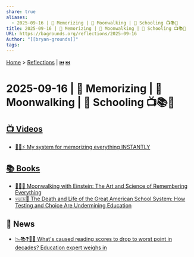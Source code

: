```yaml
---
share: true
aliases:
  - 2025-09-16 | 🧠 Memorizing | 🌝 Moonwalking | 🏫 Schooling 📺📚📰
title: 2025-09-16 | 🧠 Memorizing | 🌝 Moonwalking | 🏫 Schooling 📺📚📰
URL: https://bagrounds.org/reflections/2025-09-16
Author: "[[bryan-grounds]]"
tags:
---
```

[Home](../index.md) > [Reflections](./index.md) | [⏮️](./2025-09-15.md) [⏭️](./2025-09-17.md)  
# 2025-09-16 | 🧠 Memorizing | 🌝 Moonwalking | 🏫 Schooling 📺📚📰  
## [📺 Videos](../videos/index.md)  
- [🧠💾⚡️ My system for memorizing everything INSTANTLY](../videos/my-system-for-memorizing-everything-instantly.md)  
  
## [📚 Books](../books/index.md)  
- [🚶‍♂️🧠 Moonwalking with Einstein: The Art and Science of Remembering Everything](../books/moonwalking-with-einstein-the-art-and-science-of-remembering-everything.md)  
- [💀🇺🇸🏫 The Death and Life of the Great American School System: How Testing and Choice Are Undermining Education](../books/the-death-and-life-of-the-great-american-school-system-how-testing-and-choice-are-undermining-education.md)  
  
## 📰 News  
- [📉📚❓🧑‍🏫 What's caused reading scores to drop to worst point in decades? Education expert weighs in](../videos/whats-caused-reading-scores-to-drop-to-worst-point-in-decades-education-expert-weighs-in.md)